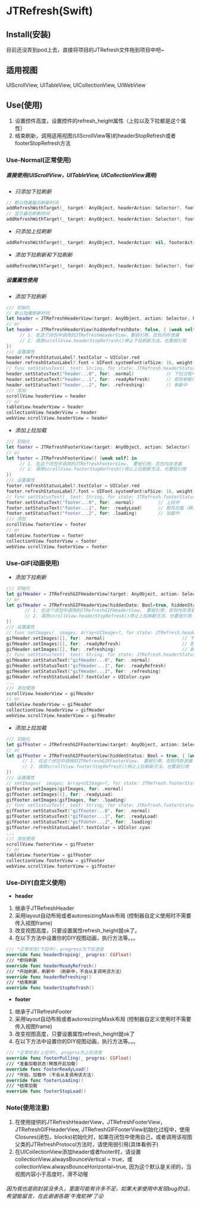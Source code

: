 # JTRefresh(Swift)

## Install(安装)
目前还没弄到pod上去，直接将项目的JTRefresh文件拖到项目中吧~    

## 适用视图
UIScrollView, UITableView, UICollectionView, UIWebView

## Use(使用)
1. 设置控件高度，设置控件的refresh_height属性（上拉以及下拉都是这个属性）
2. 结束刷新，调用适用视图(UIScrollView等)的headerStopRefresh或者footerStopRefresh方法   

### Use-Normal(正常使用)
##### 直接使用(UIScrollView，UITableView, UICollectionView调用)
- *只添加下拉刷新*
```swift
// 默认隐藏最后刷新时间
addRefreshWithTarget(_ target: AnyObject, headerAction: Selector?, footerAction: nil)
// 显示最后刷新时间
addRefreshWithTarget(_ target: AnyObject, headerAction: Selector?, footerAction: nil, hiddenRefreshDate: false)
```
- *只添加上拉刷新*
```swift
addRefreshWithTarget(_ target: AnyObject, headerAction: nil, footerAction: Selector?)
```
- *添加下拉刷新和下拉刷新*
```swift
addRefreshWithTarget(_ target: AnyObject, headerAction: Selector?, footerAction: Selector?, hiddenRefreshDate: Bool = true)
```
##### 设置属性使用
- *添加下拉刷新*
```swift
/// 初始化
// 默认隐藏刷新时间
let header = JTRefreshHeaderView(target: AnyObject, action: Selector, hiddenRefreshDate: Bool = true)
// or
let header = JTRefreshHeaderView(hiddenRefreshDate: false, { [weak self] in
     // 1. 在这个闭包中调用的JTRefreshHeaderView，要弱引用，否则内存泄漏
     // 2. 调用scrollView.headerStopRefresh()停止下拉刷新方法，也要弱引用
})
/// 设置属性
header.refreshStatusLabel?.textColor = UIColor.red
header.refreshStatusLabel?.font = UIFont.systemFont(ofSize: 16, weight: .medium)
// func setStatusText(_ text: String, for state: JTRefresh.headerStatus)
header.setStatusText("header...0", for: .normal)            // 下拉过程中
header.setStatusText("header...1", for: .readyRefresh)      // 即将刷新(释放即可刷新)
header.setStatusText("header...2", for: .refreshing)        // 刷新中
/// 添加
scrollView.headerView = header
// or
tableView.headerView = header
collectionView.headerView = header
webView.scrollView.headerView = header
```
- *添加上拉加载*
```swift
/// 初始化
let footer = JTRefreshFooterView(target: AnyObject, action: Selector)
// or
let footer = JTRefreshFooterView({ [weak self] in
     // 1. 在这个闭包中调用的JTRefreshFooterView， 要弱引用，否则内存泄漏
     // 2. 调用scrollView.footerStopRefresh()停止上拉刷新方法，也要弱引用
})
/// 设置属性
footer.refreshStatusLabel?.textColor = UIColor.red
footer.refreshStatusLabel?.font = UIFont.systemFont(ofSize: 16, weight: .medium)
// func setStatusText(_ text: String, for state: JTRefresh.footerStatus)   
footer.setStatusText("footer...0", for: .normal)         // 上拉中
footer.setStatusText("footer...1", for: .readyLoad)      // 即将加载（释放加载）
footer.setStatusText("footer...2", for: .loading)        // 加载中
/// 添加
scrollView.footerView = footer
// or
tableView.footerView = footer
collectionView.footerView = footer
webView.scrollView.footerView = footer
```    

### Use-GIF(动画使用)
- *添加下拉刷新*
```swift
/// 初始化 
let gifHeader = JTRefreshGIFHeaderView(target: AnyObject, action: Selector, hiddenDate: Bool=true, hiddenStatus: Bool=false)
// or
let gifHeader = JTRefreshGIFHeaderView(hiddenDate: Bool=true, hiddenStatus: Bool=false, { [weak self] in
       // 1. 在这个闭包中调用的JTRefreshGIFHeaderView， 要弱引用，否则内存泄漏
       // 2. 调用scrollView.headerStopRefresh()停止上拉刷新方法，也要弱引用         
})
/// 设置属性
// func setImages(_ images: Array<UIImage>?, for state: JTRefresh.headerStatus)    
gifHeader.setImages([], for: .normal)                             // 下拉过程的动画图片
gifHeader.setImages([], for: .readyRefresh)                       // 即将刷新的动画图片
gifHeader.setImages([], for: .refreshing)                         // 刷新中动画图片
// func setStatusText(_ text: String, for state: JTRefresh.headerStatus)
gifHeader.setStatusText("gifHeader...0", for: .normal)
gifHeader.setStatusText("gifHeader...1", for: .readyRefresh)
gifHeader.setStatusText("gifHeader...2", for: .refreshing)
gifHeader.refreshStatusLabel?.textColor = UIColor.cyan
...
/// 添加使用
scrollView.headerView = gifHeader
// or
tableView.headerView = gifHeader
collectionView.headerView = gifHeader
webView.scrollView.headerView = gifHeader
```
- *添加上拉加载*
```swift
/// 初始化
let gifFooter = JTRefreshGIFFooterView(target: AnyObject, action: Selector, hiddenStatus: Bool = true)
// or
let gifFooter = JTRefreshGIFFooterView(hiddenStatus: Bool = true, { [weak self] in
      // 1. 在这个闭包中调用的JTRefreshGIFFooterView， 要弱引用，否则内存泄漏
      // 2. 调用scrollView.footerStopRefresh()停止上拉刷新方法，也要弱引用
})
/// 设置属性
// setImages(_ images: Array<UIImage>?, for state: JTRefresh.footerStatus)
gifFooter.setImages(gifImages, for: .normal)
gifFooter.setImages([], for: .readyLoad)
gifFooter.setImages(gifImages, for: .loading)
// func setStatusText(_ text: String, for state: JTRefresh.footerStatus)
gifFooter.setStatusText("gifFooter...0", for: .normal)
gifFooter.setStatusText("gifFooter...1", for: .readyLoad)
gifFooter.setStatusText("gifFooter...2", for: .loading)
gifFooter.refreshStatusLabel?.textColor = UIColor.cyan
...
/// 添加使用
scrollView.footerView = gifFooter
// or
tableView.footerView = gifFooter
collectionView.footerView = gifFooter
webView.scrollView.footerView = gifFooter
```   

### Use-DIY(自定义使用)
- **header**
1. 继承于JTRefreshHeader
2. 采用layout自动布局或者autoresizingMask布局 (控制器自定义使用时不需要传入视图frame)
3. 改变视图高度，只要设置属性refresh_height就ok了。
4. 在以下方法中设置你的DIY视图动画，执行方法等。。。
```swift
/// *正常状态(下拉中)，progress为下拉进度
override func headerDroping(_ progrss: CGFloat)
/// *即将刷新
override func headerReadyRefresh()
/// *开始刷新，刷新中 （刷新中，不会从复调用该方法）
override func headerRefreshing()
/// *结束刷新
override func headerStopRefresh()
```   

- **footer**
1. 继承于JTRefreshFooter
2. 采用layout自动布局或者autoresizingMask布局 (控制器自定义使用时不需要传入视图frame)
3. 改变视图高度，只要设置属性refresh_height就ok了
4. 在以下方法中设置你的DIY视图动画，执行方法等。。。
```swift
/// *正常状态(上拉中), progrss为上拉进度
override func footerPulling(_ progrss: CGFloat)
/// *准备加载状态(释放开启加载)
override func footerReadyLoad()
/// *开始，加载中 (不会从复调用该方法)
override func footerLoading()
/// *结束加载
override func footerStopLoad()
```

### Note(使用注意)
1. 在使用提供的JTRefreshHeaderView，JTRefreshFooterView，JTRefreshGIFHeaderView, JTRefreshGIFFooterView初始化过程中，使用Closures(闭包，blocks)初始化时，如果在闭包中使用自己，或者调用该视图父类的JTRefreshProtocol方法时，请使用弱引用(具体看例子)
2. 在UICollectionView添加header或者footer时，请设置collectionView.alwaysBounceVertical = true，或collectionView.alwaysBounceHorizontal=true, 因为这个默认是关闭的，当视图内容小于高度时，滑不动喔

###### 因为我也是刚封装没多久，里面可能有许多不足，如果大家使用中发现bug的话，希望能留言，在此谢谢各路'牛鬼蛇神'了😜

